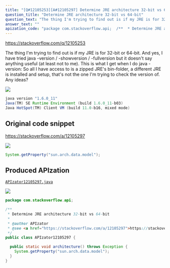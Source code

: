 ```yaml
---
title: "[Q#12105253][A#12105297] Determine JRE architecture 32-bit vs 64-bit"
question_title: "Determine JRE architecture 32-bit vs 64-bit"
question_text: "The thing I'm trying to find out is if my JRE is for 32-bit or 64-bit. And yes, I have tried java -version / -showversion / -fullversion but it doesn't say anything useful (at least not to me). This is what I get when I do java -version: So all I have access to is a zipped JRE's bin-folder, a different JRE is installed and setup, that's not the one I'm trying to check the version of. Any ideas?"
answer_text: ""
apization_code: "package com.stackoverflow.api;  /**  * Determine JRE architecture 32-bit vs 64-bit  *  * @author APIzator  * @see <a href=\"https://stackoverflow.com/a/12105297\">https://stackoverflow.com/a/12105297</a>  */ public class APIzator12105297 {    public static void architecture() throws Exception {     System.getProperty(\"sun.arch.data.model\");   } }"
---
```


https://stackoverflow.com/q/12105253

The thing I&#x27;m trying to find out is if my JRE is for 32-bit or 64-bit.
And yes, I have tried java -version / -showversion / -fullversion but it doesn&#x27;t say anything useful (at least not to me).
This is what I get when I do java -version:
So all I have access to is a zipped JRE&#x27;s bin-folder, a different JRE is installed and setup, that&#x27;s not the one I&#x27;m trying to check the version of.
Any ideas?


<div class="code-logo"><img src="/stackoverflow.png" /></div>

```java
java version "1.6.0_11"
Java(TM) SE Runtime Environment (build 1.6.0_11-b03)
Java HotSpot(TM) Client VM (build 11.0-b16, mixed mode)
```


## Original code snippet

https://stackoverflow.com/a/12105297



<div class="code-logo"><img src="/stackoverflow.png" /></div>

```java
System.getProperty("sun.arch.data.model");
```

## Produced APIzation

[`APIzator12105297.java`](https://github.com/pasqualesalza/apization-temp/raw/main/data/search/APIzator12105297.java)

<div class="code-logo"><img src="/apizator.png" /></div>

```java
package com.stackoverflow.api;

/**
 * Determine JRE architecture 32-bit vs 64-bit
 *
 * @author APIzator
 * @see <a href="https://stackoverflow.com/a/12105297">https://stackoverflow.com/a/12105297</a>
 */
public class APIzator12105297 {

  public static void architecture() throws Exception {
    System.getProperty("sun.arch.data.model");
  }
}

```